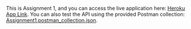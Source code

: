 This is Assignment 1, and you can access the live application here: [Heroku App Link](https://assignment1-comp3123-9d205a6a2b7e.herokuapp.com/). 
You can also test the API using the provided Postman collection: [Assignment1.postman_collection.json](/Assignment1.postman_collection.json).
